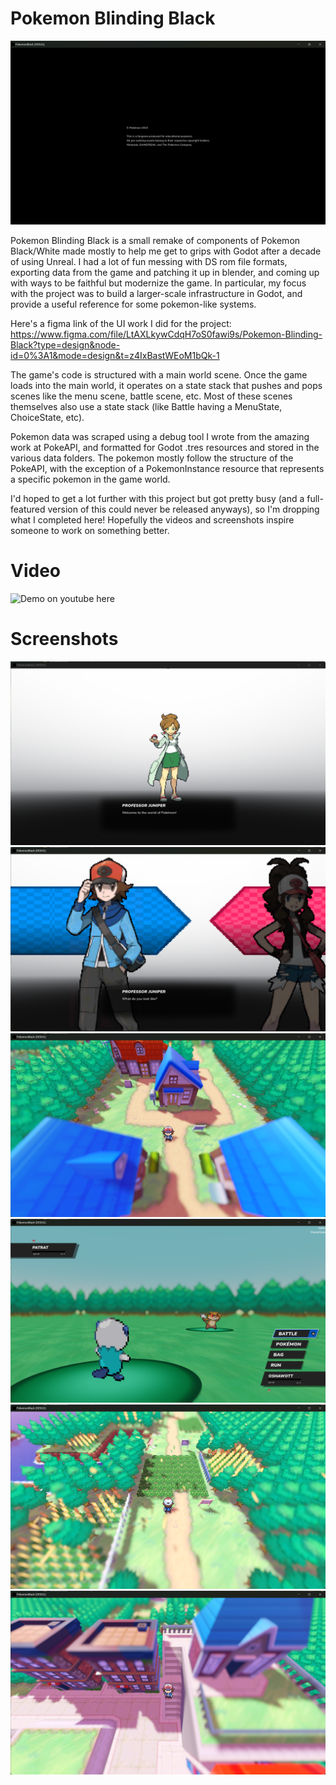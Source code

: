 # Pokemon Blinding Black

![](project_docs/copyright.png)

Pokemon Blinding Black is a small remake of components of Pokemon Black/White made mostly to help me get to grips with Godot after a decade of using Unreal. 
I had a lot of fun messing with DS rom file formats, exporting data from the game and patching it up in blender, and coming up with ways to be faithful but modernize the game. 
In particular, my focus with the project was to build a larger-scale infrastructure in Godot, and provide a useful reference for some pokemon-like systems.

Here's a figma link of the UI work I did for the project: https://www.figma.com/file/LtAXLkywCdqH7oS0fawi9s/Pokemon-Blinding-Black?type=design&node-id=0%3A1&mode=design&t=z4IxBastWEoM1bQk-1 

The game's code is structured with a main world scene. Once the game loads into the main world, it operates on a state stack that pushes and pops scenes like the menu scene, battle scene, etc.
Most of these scenes themselves also use a state stack (like Battle having a MenuState, ChoiceState, etc).

Pokemon data was scraped using a debug tool I wrote from the amazing work at PokeAPI, and formatted for Godot .tres resources and stored in the various data folders. The pokemon mostly follow the structure of the PokeAPI, with the exception of 
a PokemonInstance resource that represents a specific pokemon in the game world.

I'd hoped to get a lot further with this project but got pretty busy (and a full-featured version of this could never be released anyways), so I'm dropping what I completed here! Hopefully the videos and screenshots inspire someone to work on something better.

# Video 

![Demo on youtube here](http://www.youtube.com/watch?v=MR6N14D72Mo)

# Screenshots
![](project_docs/juniper.png)
![](project_docs/char_select.png)
![](project_docs/nuvema.png)
![](project_docs/battle.png)
![](project_docs/route1.png)
![](project_docs/route2.png)
